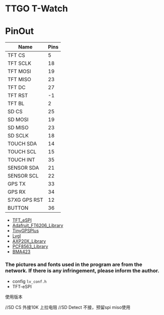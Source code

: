 TTGO T-Watch    
=================================


# PinOut
| Name         | Pins |
| ------------ | ---- |
| TFT CS       | 5    |
| TFT SCLK     | 18   |
| TFT MOSI     | 19   |
| TFT MISO     | 23   |
| TFT DC       | 27   |
| TFT RST      | -1   |
| TFT BL       | 2    |
| SD CS        | 25   |
| SD MOSI      | 19   |
| SD MISO      | 23   |
| SD SCLK      | 18   |
| TOUCH SDA    | 14   |
| TOUCH SCL    | 15   |
| TOUCH INT    | 35   |
| SENSOR SDA   | 21   |
| SENSOR SCL   | 22   |
| GPS TX       | 33   |
| GPS RX       | 34   |
| S7XG GPS RST | 12   |
| BUTTON       | 36   |


- [TFT_eSPI](https://github.com/Bodmer/TFT_eSPI)
- [Adafruit_FT6206_Library](https://github.com/adafruit/Adafruit_FT6206_Library)
- [TinyGPSPlus](https://github.com/mikalhart/TinyGPSPlus)
- [Lvgl](https://github.com/littlevgl/lv_arduino.git)
- [AXP20X_Library](https://github.com/lewisxhe/AXP20X_Library)
- [PCF8563_Library](https://github.com/lewisxhe/PCF8563_Library)
- [BMA423](https://github.com/lewisxhe/BMA423-Arduino)

### The pictures and fonts used in the program are from the network. If there is any infringement, please inform the author.

- config `lv_conf.h`
- TFT-eSPI

<!-- 9d0f68880adbaf80742182c551cab1a2d4bea7de -->
<!-- lvgl -->

<!-- 652383b694398d5379d4e3870e2f9d927f6a8bdc -->
<!--  TFT-eSPI -->
使用版本
<!-- git reset --hard 3faaa32  -->


//SD CS 外接10K 上拉电阻
//SD Detect 不接，预留spi miso使用